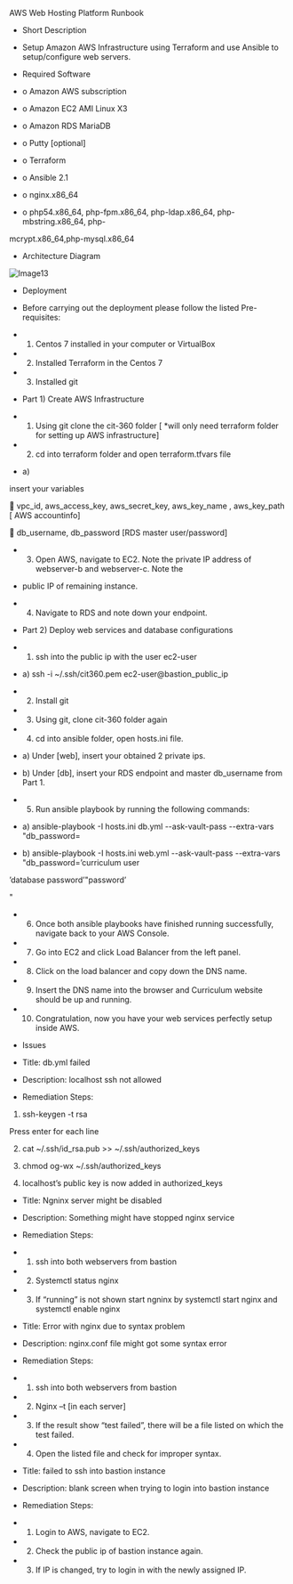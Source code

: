 AWS Web Hosting Platform Runbook

- Short Description

- Setup Amazon AWS Infrastructure using Terraform and use Ansible to setup/configure web servers.

- Required Software

- o  Amazon AWS subscription

- o  Amazon EC2 AMI Linux  X3

- o  Amazon RDS MariaDB

- o  Putty [optional]

- o  Terraform

- o  Ansible 2.1

- o  nginx.x86_64

- o  php54.x86_64,  php-fpm.x86_64, php-ldap.x86_64, php-mbstring.x86_64, php-

mcrypt.x86_64,php-mysql.x86_64

- Architecture Diagram

![Image13](images/Image13)

- Deployment

- Before carrying out the deployment please follow the listed Pre-requisites:

- 1)  Centos 7 installed in your computer or VirtualBox

- 2)  Installed Terraform in the Centos 7

- 3)  Installed git

- Part 1) Create AWS Infrastructure

- 1)  Using git clone the cit-360 folder [ *will only need terraform folder for setting up AWS infrastructure]

- 2)  cd into terraform folder and open terraform.tfvars file

- a)

insert your variables

  vpc_id, aws_access_key, aws_secret_key, aws_key_name , aws_key_path [ AWS accountinfo]

  db_username, db_password [RDS master user/password]

- 3)  Open AWS, navigate to EC2. Note the private IP address of webserver-b and webserver-c. Note the

- public IP of remaining instance.

- 4)  Navigate to RDS and note down your endpoint.

- Part 2) Deploy web services and database configurations

- 1)  ssh into the public ip with the user ec2-user

- a)  ssh -i  ~/.ssh/cit360.pem  ec2-user@bastion_public_ip

- 2)  Install git

- 3)  Using git, clone cit-360 folder again

- 4)  cd into ansible folder, open hosts.ini file.

- a)  Under [web], insert your obtained 2 private ips.

- b)  Under [db], insert your RDS endpoint and master db_username from Part 1.

- 5)  Run ansible playbook by running the following commands:

- a)  ansible-playbook -I hosts.ini db.yml  --ask-vault-pass --extra-vars "db_password=

- b)  ansible-playbook -I hosts.ini web.yml  --ask-vault-pass --extra-vars "db_password=’curriculum user

’database password’"password’

"

- 6)  Once both ansible playbooks have finished running successfully, navigate back to your AWS Console.

- 7)  Go into EC2 and click Load Balancer from the left panel.

- 8)  Click on the load balancer and copy down the DNS name.

- 9)  Insert the DNS name into the browser and Curriculum website should be up and running.

- 10) Congratulation, now you have your web services perfectly setup inside AWS.

- Issues

- Title: db.yml failed

- Description: localhost ssh not allowed

- Remediation Steps:

1. ssh-keygen -t rsa

Press enter for each line

2. cat ~/.ssh/id_rsa.pub >> ~/.ssh/authorized_keys

3. chmod og-wx ~/.ssh/authorized_keys

4) localhost’s public key is now added in authorized_keys

- Title: Ngninx server might be disabled

- Description: Something might have stopped nginx service

- Remediation Steps:

- 1)  ssh into both webservers from bastion

- 2)  Systemctl status nginx

- 3)  If “running” is not shown start ngninx by systemctl start nginx and systemctl enable nginx

- Title: Error with nginx due to syntax problem

- Description: nginx.conf file might got some syntax error

- Remediation Steps:

- 1)  ssh into both webservers from bastion

- 2)  Nginx –t [in each server]

- 3)  If the result show “test failed”, there will be a file listed on which the test failed.

- 4)  Open the listed file and check for improper syntax.

- Title: failed to ssh into bastion instance

- Description: blank screen when trying to login into bastion instance

- Remediation Steps:

- 1)  Login to AWS, navigate to EC2.

- 2)  Check the public ip of bastion instance again.

- 3)  If IP is changed, try to login in with the newly assigned IP.

